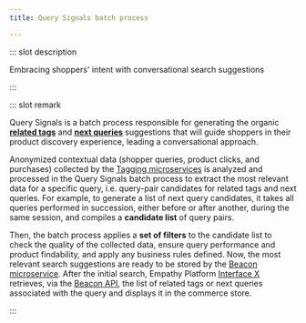 ```yaml
---
title: Query Signals batch process 

---
```


::: slot description

Embracing shoppers' intent with conversational search suggestions

:::

::: slot remark

Query Signals is a batch process responsible for generating the organic [**related tags**](../interface/related-tags.md) and [**next queries**](../interface/next-queries.md) suggestions that will guide shoppers in their product discovery experience, leading a conversational approach.

Anonymized contextual data (shopper queries, product clicks, and purchases) collected by the [Tagging microservices](tagging-service.md) is analyzed and processed in the Query Signals batch process to extract the most relevant data for a specific query, i.e. query-pair candidates for related tags and next queries. For example, to generate a list of next query candidates, it takes all queries performed in succession, either before or after another, during the same session, and compiles a **candidate list** of query pairs.


Then, the batch process applies a **set of filters** to the candidate list to check the quality of the collected data, ensure query performance and product findability, and apply any business rules defined. Now, the most relevant search suggestions are ready to be stored by the [Beacon microservice](beacon-service.md). After the initial search, Empathy Platform [Interface X](../interface/) retrieves, via the [Beacon API](/develop-empathy-platform/api-reference/beacon-api), the list of related tags or next queries associated with the query and displays it in the commerce store.

:::
<MoreInfo>
<Flex theme="links">

<GoTo title="The inner workings of Related Tags" to="/explore-empathy-platform/features/related-tags-overview.html#the-inner-workings-of-related-tags"></GoTo>

<GoTo title="The inner workings of Next Queries" to="/explore-empathy-platform/features/next-queries-overview.html#the-inner-workings-of-next-queries-2"></GoTo>

</Flex>
</MoreInfo>